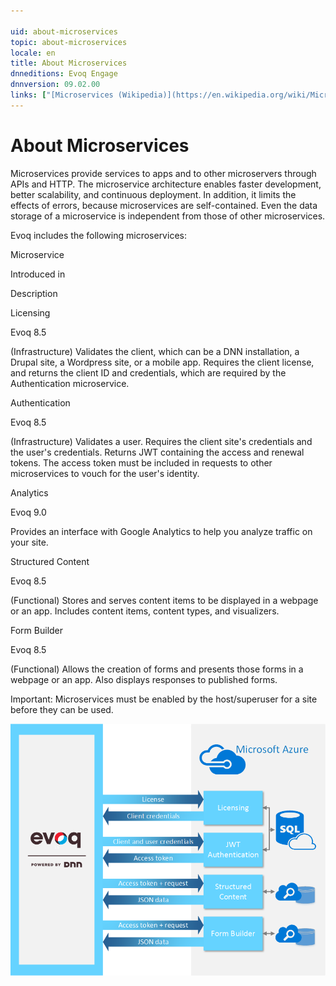 ```yaml
---

uid: about-microservices
topic: about-microservices
locale: en
title: About Microservices
dnneditions: Evoq Engage
dnnversion: 09.02.00
links: ["[Microservices (Wikipedia)](https://en.wikipedia.org/wiki/Microservices)","[Microservices vs. Service-Oriented Architecture (O'Reilly)](http://www.oreilly.com/programming/free/microservices-vs-service-oriented-architecture.csp)"]
---
```


# About Microservices

Microservices provide services to apps and to other microservers through APIs and HTTP. The microservice architecture enables faster development, better scalability, and continuous deployment. In addition, it limits the effects of errors, because microservices are self-contained. Even the data storage of a microservice is independent from those of other microservices.

Evoq includes the following microservices:

Microservice

Introduced in

Description

Licensing

Evoq 8.5

(Infrastructure) Validates the client, which can be a DNN installation, a Drupal site, a Wordpress site, or a mobile app. Requires the client license, and returns the client ID and credentials, which are required by the Authentication microservice.

Authentication

Evoq 8.5

(Infrastructure) Validates a user. Requires the client site's credentials and the user's credentials. Returns JWT containing the access and renewal tokens. The access token must be included in requests to other microservices to vouch for the user's identity.

Analytics

Evoq 9.0

Provides an interface with Google Analytics to help you analyze traffic on your site.

Structured Content

Evoq 8.5

(Functional) Stores and serves content items to be displayed in a webpage or an app. Includes content items, content types, and visualizers.

Form Builder

Evoq 8.5

(Functional) Allows the creation of forms and presents those forms in a webpage or an app. Also displays responses to published forms.

Important: Microservices must be enabled by the host/superuser for a site before they can be used.

![](/images/gra-evoq-microservices-overview.png)